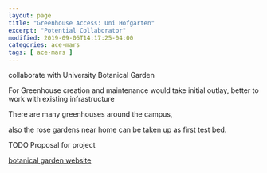 ```yaml
---
layout: page
title: "Greenhouse Access: Uni Hofgarten"
excerpt: "Potential Collaborator"
modified: 2019-09-06T14:17:25-04:00
categories: ace-mars
tags: [ ace-mars ]
---
```




collaborate with University Botanical Garden

For Greenhouse creation and maintenance would take initial outlay, better to work with existing infrastructure

There are many greenhouses around the campus,

also the rose gardens near home can be taken up as first test bed.

TODO
Proposal for project


[botanical garden website](http://www.botgart.uni-bonn.de/)
